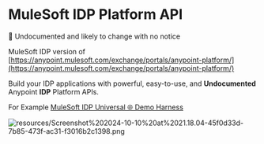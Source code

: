 # MuleSoft IDP Platform API
🚨 Undocumented and likely to change with no notice

MuleSoft IDP version of [https://anypoint.mulesoft.com/exchange/portals/anypoint-platform/](https://anypoint.mulesoft.com/exchange/portals/anypoint-platform/)

Build your IDP applications with powerful, easy-to-use, and **Undocumented** Anypoint **IDP** Platform APIs.

For Example [MuleSoft IDP Universal 🌐 Demo Harness][1]


![resources/Screenshot%202024-10-10%20at%2021.18.04-45f0d33d-7b85-473f-ac31-f3016b2c1398.png](resources/Screenshot%202024-10-10%20at%2021.18.04-45f0d33d-7b85-473f-ac31-f3016b2c1398.png)

  [1]: https://anypoint.mulesoft.com/exchange/3a9b4984-4b75-4c42-8d1b-434f8a5da342/mulesoft-idp-universal-test-harness
